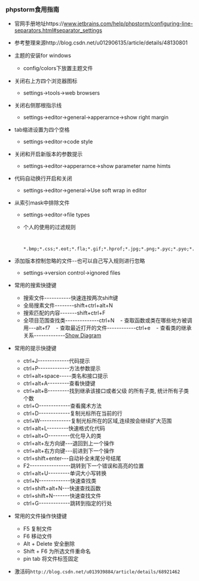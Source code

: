 ### phpstorm食用指南

  - 官网手册地址https://www.jetbrains.com/help/phpstorm/configuring-line-separators.html#separator_settings
  
  - 参考整理来源http://blog.csdn.net/u012906135/article/details/48130801

* 主题的安装for windows
   - config/colors下放置主题文件
* 关闭右上方四个浏览器图标
   - settings->tools->web browsers
* 关闭右侧那根指示线
   - settings->editor->general->apperarnce->show right margin
* tab缩进设置为四个空格
   - settings->editor->code style
* 关闭和开启新版本的参数提示
   - settings->editor->apperarnce->show parameter name himts
* 代码自动换行开启和关闭
   - settings->editor->general->Use soft wrap in editor
* 从索引mask中排除文件
   - settings->editor->file types
   - 个人的使用的过滤规则

     ```
     
      *.bmp;*.css;*.eot;*.fla;*.gif;*.hprof;*.jpg;*.png;*.pyc;*.pyo;*.rbc;*.swf;*.ttf;*.woff;*.zip;*2013;*2014;*~;.DS_Store;.git;.hg;.svn;CVS;RCS;SCCS;__pycache__;_svn;adtest;batch;bin;cache;css;csssprite;doc;docs;flash;font;fonts;gmap;icon;image;images;inc;js;log;logs;oa_login;openads;pear;player;qqMaps;rcs;scripts;style;test;tools;touch;upload;uploads;

     ```

* 添加版本控制忽略的文件--也可以自己写入规则进行忽略
    - settings->version control->ignored files

* 常用的搜索快捷键
    - 搜索文件-----------快速连按两次shift键
    - 全局搜素文件--------shift+ctrl+alt+N
    - 搜索匹配的内容-------shift+ctrl+F
    - 全项目范围查找类--------------ctrl+N
    - 查取函数或类在哪些地方被调用---alt+f7
    - 查取最近打开的文件------------ctrl+e
    - 查看类的继承关系-------------[Show Diagram](https://laravel-china.org/topics/3187/how-to-use-phpstorm-to-view-class-inheritance-relationships)
* 常用的提示快捷键
    - ctrl+J-------------代码提示
    - ctrl+P-------------方法参数提示
    - ctrl+alt+space-----类名和接口提示
    - ctrl+alt+A---------查看快捷键
    - ctrl+alt+B---------找到继承该接口或者父级 的所有子类, 统计所有子类个数
    - ctrl+O-------------查看魔术方法
    - ctrl+D-------------复制光标所在当前的行
    - ctrl+W-------------复制光标所在的区域,连续按会继续扩大范围
    - ctrl+alt+L---------快速格式化代码
    - ctrl+alt+O---------优化导入的类
    - ctrl+alt+左方向键---退回到上一个操作
    - ctrl+alt+右方向键---前进到下一个操作
    - ctrl+shift+enter---自动补全末尾分号结尾
    - F2-----------------跳转到下一个错误和高亮的位置
    - ctrl+alt+U---------单词大小写转换
    - ctrl+N-------------快速查找类
    - ctrl+shift+alt+N---快速查找函数
    - ctrl+shift+N-------快速查找文件
    - ctrl+G-------------跳转到指定的行处
* 常用的文件操作快捷键
    - F5 复制文件
    - F6 移动文件
    - Alt + Delete 安全删除
    - Shift + F6 为所选文件重命名
    - pin tab 将文件标签固定
    
* 激活码`http://blog.csdn.net/u013939884/article/details/68921462`
